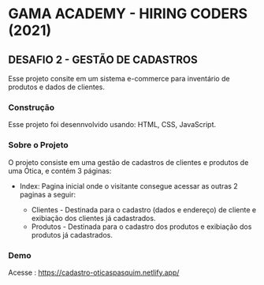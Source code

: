 # GAMA ACADEMY - HIRING CODERS (2021) #

## DESAFIO 2 - GESTÃO DE CADASTROS ##

Esse projeto consite em um sistema e-commerce para inventário de produtos e dados de clientes.

### Construção ###
Esse projeto foi desennvolvido usando: HTML, CSS, JavaScript.

### Sobre o Projeto ### 

O projeto consiste em uma gestão de cadastros de clientes e produtos de uma Ótica, e contém 3 páginas:

- Index: Pagina inicial onde o visitante consegue acessar as outras 2 paginas a seguir: 

     - Clientes - Destinada para o cadastro (dados e endereço) de cliente e exibiação dos clientes já cadastrados. 
     - Produtos -  Destinada para o cadastro dos produtos e exibiação dos produtos já cadastrados. 


### Demo ###
Acesse : https://cadastro-oticaspasquim.netlify.app/